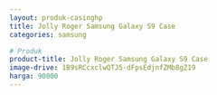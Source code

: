 ```yaml
---
layout: produk-casinghp
title: Jolly Roger Samsung Galaxy S9 Case
categories: samsung

# Produk
product-title: Jolly Roger Samsung Galaxy S9 Case
image-drive: 1B9sRCcxclwQTJ5-dFpsEdjnfZMb8gZ19
harga: 90000
---
```


